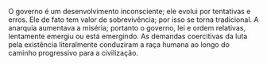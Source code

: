 ﻿O governo é um desenvolvimento inconsciente; ele evolui por tentativas e erros. Ele de fato tem valor de sobrevivência; por isso se torna tradicional. A anarquia aumentava a miséria; portanto o governo, lei e ordem relativas, lentamente emergiu ou está emergindo. As demandas coercitivas da luta pela existência literalmente conduziram a raça humana ao longo do caminho progressivo para a civilização.